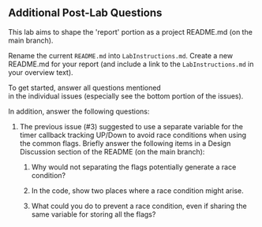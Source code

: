 ## Additional Post-Lab Questions

This lab aims to shape the 'report' portion as a project README.md 
(on the main branch).

Rename the current `README.md` into `LabInstructions.md`. 
Create a new README.md for your report 
(and include a link to the `LabInstructions.md` in your overview text). 

To get started, answer all questions mentioned  
in the individual issues (especially see the bottom portion of the issues). 

In addition, answer the following questions: 

1.  The previous issue (#3) suggested to use a
    separate variable for the timer callback tracking UP/Down to avoid
    race conditions when using the common flags. Briefly answer the
    following items in a Design Discussion section of the README 
    (on the main branch):

    1.  Why would not separating the flags potentially generate a race
        condition?

    2.  In the code, show two places where a race condition might arise.

    3.  What could you do to prevent a race condition, even if sharing
        the same variable for storing all the flags?

